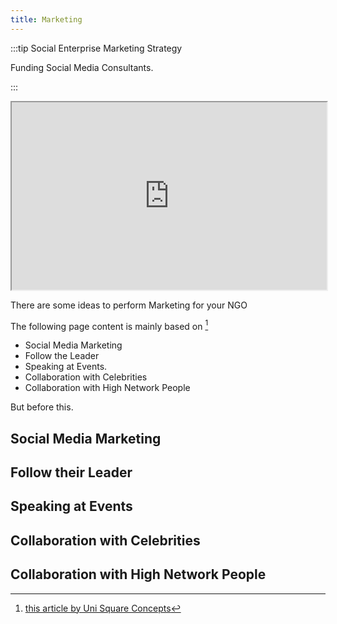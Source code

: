 ```yaml
---
title: Marketing
---
```


:::tip Social Enterprise Marketing Strategy

Funding Social Media Consultants. 

:::

<iframe width="100%" height="300" src="https://www.youtube.com/embed/o2zlQw-1jz4" title="Social enterprise marketing strategy: Generating funds/ donations for NGOs"  allowfullscreen="true"></iframe>

<br/>

There are some ideas to perform Marketing for your NGO

The following page content is mainly based on [^unisquareconcepts]
- Social Media Marketing
- Follow the Leader
- Speaking at Events.
- Collaboration with Celebrities
- Collaboration with High Network People

But before this. 


[^unisquareconcepts]:[this article by Uni Square Concepts](https://blog.unisquareconcepts.com/marketing/social-enterprise-marketing-strategy-generating-funds-for-ngos/)

## Social Media Marketing


## Follow their Leader

## Speaking at Events

## Collaboration with Celebrities

## Collaboration with High Network People
